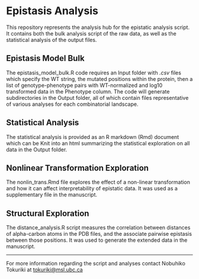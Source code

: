 # Epistasis Analysis

This repository represents the analysis hub for the epistatic analysis script. It contains both the bulk analysis script of the raw data, as well as the statistical analysis of the output files.

## Epistasis Model Bulk

The epistasis_model_bulk.R code requires an Input folder with *.csv* files which specify the WT string, the mutated positions within the protein, then a list of genotype-phenotype pairs with WT-normalized and log10 transformed data in the Phenotype column. The code will generate subdirectories in the Output folder, all of which contain files representative of various analyses for each combinatorial landscape.

## Statistical Analysis

The statistical analysis is provided as an R markdown (Rmd) document which can be Knit into an html summarizing the statistical exploration on all data in the Output folder.

## Nonlinear Transformation Exploration

The nonlin_trans.Rmd file explores the effect of a non-linear transformation and how it can affect interpretability of epistatic data. It was used as a supplementary file in the manuscript.

## Structural Exploration

The distance_analysis.R script measures the correlation between distances of alpha-carbon atoms in the PDB files, and the associate pairwise epistasis between those positions. It was used to generate the extended data in the manuscript.

---

For more information regarding the script and analyses contact Nobuhiko Tokuriki at tokuriki@msl.ubc.ca
